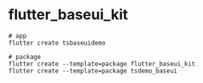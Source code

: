 # flutter_baseui_kit



```shell
# app
flutter create tsbaseuidemo

# package
flutter create --template=package flutter_baseui_kit
flutter create --template=package tsdemo_baseui
```

